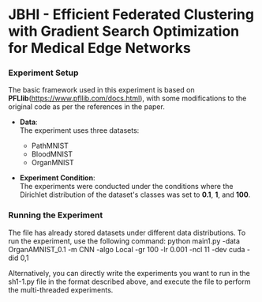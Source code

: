 # JBHI - Efficient Federated Clustering with Gradient Search Optimization for Medical Edge Networks

### Experiment Setup

The basic framework used in this experiment is based on **PFLlib**(https://www.pfllib.com/docs.html), with some modifications to the original code as per the references in the paper.

- **Data**:  
  The experiment uses three datasets:  
  - PathMNIST  
  - BloodMNIST  
  - OrganMNIST

- **Experiment Condition**:  
  The experiments were conducted under the conditions where the Dirichlet distribution of the dataset's classes was set to **0.1**, **1**, and **100**.

### Running the Experiment

The file has already stored datasets under different data distributions.
To run the experiment, use the following command:
python main1.py -data OrganAMNIST_0.1 -m CNN -algo Local -gr 100 -lr 0.001 -ncl 11 -dev cuda -did 0,1

Alternatively, you can directly write the experiments you want to run in the sh1-1.py file in the format described above, and execute the file to perform the multi-threaded experiments.
